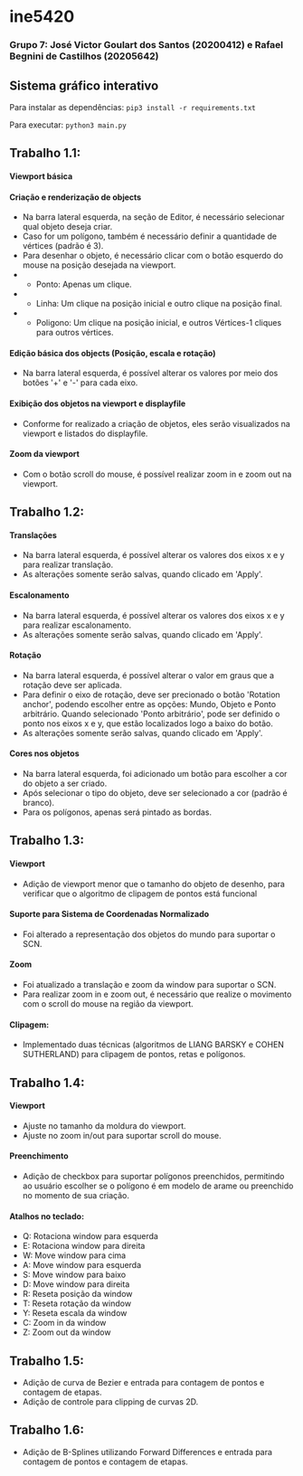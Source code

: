 # ine5420
### Grupo 7: José Victor Goulart dos Santos (20200412) e Rafael Begnini de Castilhos (20205642)

## Sistema gráfico interativo

Para instalar as dependências: `pip3 install -r requirements.txt`

Para executar: `python3 main.py`

## Trabalho 1.1:
#### Viewport básica
#### Criação e renderização de objects
- Na barra lateral esquerda, na seção de Editor, é necessário selecionar qual objeto deseja criar.
- Caso for um polígono, também é necessário definir a quantidade de vértices (padrão é 3).
- Para desenhar o objeto, é necessário clicar com o botão esquerdo do mouse na posição desejada na viewport.
- - Ponto: Apenas um clique.
- - Linha: Um clique na posição inicial e outro clique na posição final.
- - Poligono: Um clique na posição inicial, e outros Vértices-1 cliques para outros vértices.
#### Edição básica dos objects (Posição, escala e rotação)
- Na barra lateral esquerda, é possível alterar os valores por meio dos botões '+' e '-' para cada eixo.
#### Exibição dos objetos na viewport e displayfile
- Conforme for realizado a criação de objetos, eles serão visualizados na viewport e listados do displayfile.
#### Zoom da viewport
- Com o botão scroll do mouse, é possível realizar zoom in e zoom out na viewport.

## Trabalho 1.2:
#### Translações
- Na barra lateral esquerda, é possível alterar os valores dos eixos x e y para realizar translação.
- As alterações somente serão salvas, quando clicado em 'Apply'.
#### Escalonamento
- Na barra lateral esquerda, é possível alterar os valores dos eixos x e y para realizar escalonamento.
- As alterações somente serão salvas, quando clicado em 'Apply'.
#### Rotação
- Na barra lateral esquerda, é possível alterar o valor em graus que a rotação deve ser aplicada.
- Para definir o eixo de rotação, deve ser precionado o botão 'Rotation anchor', podendo escolher entre as opções: Mundo, Objeto e Ponto arbitrário. Quando selecionado 'Ponto arbitrário', pode ser definido o ponto nos eixos x e y, que estão localizados logo a baixo do botão.
- As alterações somente serão salvas, quando clicado em 'Apply'.
#### Cores nos objetos
- Na barra lateral esquerda, foi adicionado um botão para escolher a cor do objeto a ser criado.
- Após selecionar o tipo do objeto, deve ser selecionado a cor (padrão é branco). 
- Para os polígonos, apenas será pintado as bordas.

## Trabalho 1.3:
#### Viewport
- Adição de viewport menor que o tamanho do objeto de desenho, para verificar que o algoritmo de clipagem de pontos está funcional

#### Suporte para Sistema de Coordenadas Normalizado
- Foi alterado a representação dos objetos do mundo para suportar o SCN.

#### Zoom
- Foi atualizado a translação e zoom da window para suportar o SCN.
- Para realizar zoom in e zoom out, é necessário que realize o movimento com o scroll do mouse na região da viewport.

#### Clipagem:
- Implementado duas técnicas (algoritmos de LIANG BARSKY e COHEN SUTHERLAND) para clipagem de pontos, retas e polígonos.

## Trabalho 1.4:
#### Viewport
- Ajuste no tamanho da moldura do viewport. 
- Ajuste no zoom in/out para suportar scroll do mouse. 

#### Preenchimento
- Adição de checkbox para suportar polígonos preenchidos, permitindo ao usuário escolher se o polígono é em modelo de arame ou preenchido no momento de sua criação.

#### Atalhos no teclado:
- Q: Rotaciona window para esquerda
- E: Rotaciona window para direita
- W: Move window para cima
- A: Move window para esquerda
- S: Move window para baixo
- D: Move window para direita
- R: Reseta posição da window
- T: Reseta rotação da window
- Y: Reseta escala da window
- C: Zoom in da window
- Z: Zoom out da window

## Trabalho 1.5:
- Adição de curva de Bezier e entrada para contagem de pontos e contagem de etapas.
- Adição de controle para clipping de curvas 2D.

## Trabalho 1.6:
- Adição de B-Splines utilizando Forward Differences e entrada para contagem de pontos e contagem de etapas.